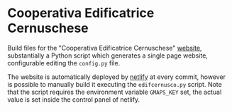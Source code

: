 # Cooperativa Edificatrice Cernuschese
Build files for the "Cooperativa Edificatrice Cernuschese" [website](http://lunik.it), substantially a Python script which
generates a single page website, configurable editing the `config.py` file.

The website is automatically deployed by [netlify](https://www.netlify.com) at every commit, however
is possible to manually build it executing the `edifcernusco.py` script.  Note that the script requires the
environment variable `GMAPS_KEY` set, the actual value is set inside the control panel of netlify.


